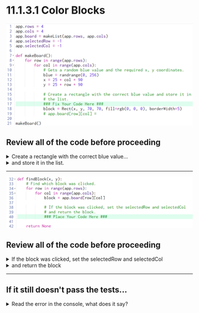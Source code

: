 # 11.1.3.1 Color Blocks

![part 1 comments](./img1.png)

## Review all of the code before proceeding

<details><summary>Create a rectangle with the correct blue value...</summary>

<details><summary>What is "the correct blue value?"</summary>

> The value in the variable `blue`

</details>

<details><summary>What property of the block needs to change?</summary>

> The blue part of the rgb in the `fill` property should be `blue`

</details>
</details>

<details><summary>and store it in the list.</summary>

<details><summary>What needs to be stored in the list?</summary>

> The `block` needs to go in the list.

</details>

<details><summary>What list?</summary>

> `app.board`

</details>

<details><summary>Where in the list?</summary>

> `app.board[row][col]`
</details>

</details>

---


![part 2 comments](./img2.png)

## Review all of the code before proceeding

<details><summary>If the block was clicked, set the selectedRow and selectedCol</summary>

<details><summary>How do you check if the block was clicked?</summary>

> Use `if block.hits(x, y):`
</details>

<details><summary>What does it mean "selectedRow" and "selectedCol"?</summary>

> It's referring to the global variables, `app.selectedRow` and `app.selectedCol`.

</details>

<details><summary>What do they need to be set to?</summary>

> `app.selectedRow` should be set to `row` and `app.selectedCol` should be set to `col`

</details>
</details>

<details><summary>and return the block</summary>

<details><summary>What block?</summary>

> The variable `block` from line 36.  
> Use the `return` keyword to return it from the function.  
> Double check your indentation (it should be indented inside of the `if` statement)
</details>
</details>

---

## If it still doesn't pass the tests...
<details><summary>Read the error in the console, what does it say?</summary>

> `AttributeError: 'Shape' object has not attribute 'blue'`

<details><summary>What does that mean?</summary>

> On line 26 it is trying to access the property `blue` of a block, but a `block` doesnt' have a `blue` property.

<details><summary>What do we do about that?</summary>

> Give `block` a property called `blue` on line 19 
> Insert a line `block.blue = blue`
</details>
</details>
</details>